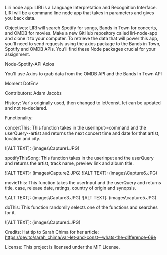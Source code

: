 Liri node app: LIRI is a Language Interpretation and Recognition Interface. LIRI will be a command line node app that takes in parameters and gives you back data.

Objectives: LIRI will search Spotify for songs, Bands in Town for concerts, and OMDB for movies. Make a new GitHub repository called liri-node-app and clone it to your computer. To retrieve the data that will power this app, you'll need to send requests using the axios package to the Bands in Town, Spotify and OMDB APIs. You'll find these Node packages crucial for your assignment.

Node-Spotify-API Axios

You'll use Axios to grab data from the OMDB API and the Bands In Town API

Moment DotEnv

Contributors: Adam Jacobs

History: Var's originally used, then changed to let/const. let can be updated and not re-declared.

Functionality:

concertThis: This function takes in the userInput--command and the userQuery--artist and returns the next concert time and date for that artist, location and city.

![ALT TEXT]: (images\Capture1.JPG)

spotifyThisSong: This function takes in the userInput and the userQuery and returns the artist, track name, preview link and album title.

![ALT TEXT}: (images\Capture2.JPG)
![ALT TEXT]: (images\Capture6.JPG)

movieThis: This function takes the userInput and the userQuery and returns title, case, release date, ratings, country of origin and synopsis.

![ALT TEXT]: (images\Capture3.JPG)
![ALT TEXT]: (images\capture5.JPG)

doThis: This function randomily selects one of the functions and searches for it.

![ALT TEXT]: (images\Capture4.JPG)

Credits: Hat tip to Sarah Chima for her article: https://dev.to/sarah_chima/var-let-and-const--whats-the-difference-69e

License: This project is licensed under the MIT License.
